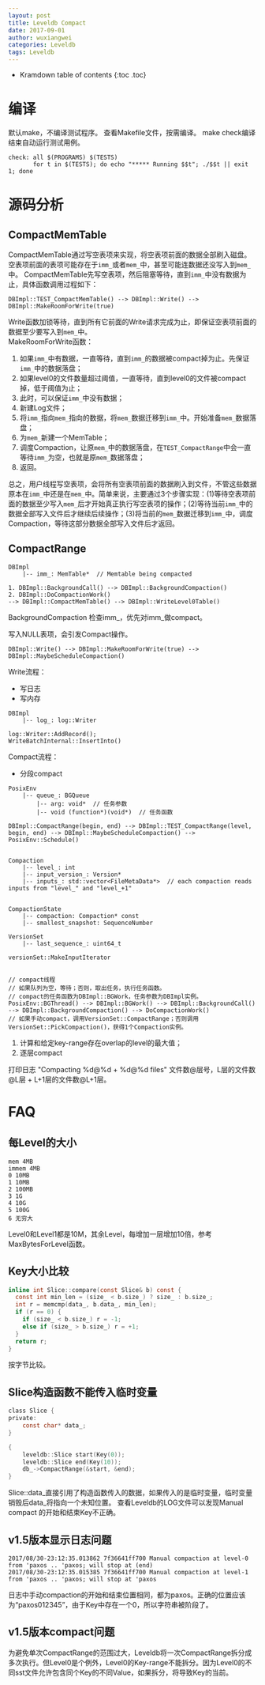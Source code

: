 ```yaml
---
layout: post
title: Leveldb Compact
date: 2017-09-01
author: wuxiangwei
categories: Leveldb
tags: Leveldb
---
```


* Kramdown table of contents
{:toc .toc}


# 编译

默认make，不编译测试程序。
查看Makefile文件，按需编译。
make check编译结束自动运行测试用例。

```shell
check: all $(PROGRAMS) $(TESTS)                                                                     
       for t in $(TESTS); do echo "***** Running $$t"; ./$$t || exit 1; done
```

# 源码分析

## CompactMemTable

CompactMemTable通过写空表项来实现，将空表项前面的数据全部刷入磁盘。空表项前面的表项可能存在于`imm_`或者`mem_`中，甚至可能连数据还没写入到`mem_`中。
CompactMemTable先写空表项，然后阻塞等待，直到`imm_`中没有数据为止，具体函数调用过程如下：

```
DBImpl::TEST_CompactMemTable() --> DBImpl::Write() --> DBImpl::MakeRoomForWrite(true)
```
Write函数加锁等待，直到所有它前面的Write请求完成为止，即保证空表项前面的数据至少要写入到`mem_`中。    
MakeRoomForWrite函数：    

1. 如果`imm_`中有数据，一直等待，直到`imm_`的数据被compact掉为止。先保证`imm_`中的数据落盘；
2. 如果level0的文件数量超过阈值，一直等待，直到level0的文件被compact掉，低于阈值为止；
3. 此时，可以保证`imm_`中没有数据；
4. 新建Log文件；
5. 将`imm_`指向`mem_`指向的数据，将`mem_`数据迁移到`imm_`中。开始准备`mem_`数据落盘；
6. 为`mem_`新建一个MemTable；
7. 调度Compaction，让原`mem_`中的数据落盘，在`TEST_CompactRange`中会一直等待`imm_`为空，也就是原`mem_`数据落盘；
8. 返回。

总之，用户线程写空表项，会将所有空表项前面的数据刷入到文件，不管这些数据原本在`imm_`中还是在`mem_`中。简单来说，主要通过3个步骤实现：(1)等待空表项前面的数据至少写入`mem_`后才开始真正执行写空表项的操作；(2)等待当前`imm_`中的数据全部写入文件后才继续后续操作；(3)将当前的`mem_`数据迁移到`imm_`中，调度Compaction，等待这部分数据全部写入文件后才返回。

## CompactRange

```
DBImpl
    |-- imm_: MemTable*  // Memtable being compacted

1. DBImpl::BackgroundCall() --> DBImpl::BackgroundCompaction()
2. DBImpl::DoCompactionWork()
--> DBImpl::CompactMemTable() --> DBImpl::WriteLevel0Table()
```

BackgroundCompaction
检查imm_，优先对imm_做compact。




写入NULL表项，会引发Compact操作。

```shell
DBImpl::Write() --> DBImpl::MakeRoomForWrite(true) --> DBImpl::MaybeScheduleCompaction()
```

Write流程：

- 写日志
- 写内存

```
DBImpl
    |-- log_: log::Writer

log::Writer::AddRecord();
WriteBatchInternal::InsertInto()
```


Compact流程：
- 分段compact


```
PosixEnv
    |-- queue_: BGQueue
        |-- arg: void*  // 任务参数
        |-- void (function*)(void*)  // 任务函数

DBImpl::CompactRange(begin, end) --> DBImpl::TEST_CompactRange(level, begin, end) --> DBImpl::MaybeScheduleCompaction() --> PosixEnv::Schedule()


Compaction
    |-- level_: int
    |-- input_version_: Version*
    |-- inputs_: std::vector<FileMetaData*>  // each compaction reads inputs from "level_" and "level_+1"


CompactionState
    |-- compaction: Compaction* const
    |-- smallest_snapshot: SequenceNumber

VersionSet
    |-- last_sequence_: uint64_t

versionSet::MakeInputIterator


// compact线程
// 如果队列为空，等待；否则，取出任务，执行任务函数。
// compact的任务函数为DBImpl::BGWork，任务参数为DBImpl实例。
PosixEnv::BGThread() --> DBImpl::BGWork() --> DBImpl::BackgroundCall() --> DBImpl::BackgroundCompaction() --> DoCompactionWork()
// 如果手动compact，调用VersionSet::CompactRange；否则调用VersionSet::PickCompaction()，获得1个Compaction实例。
```

1. 计算和给定key-range存在overlap的level的最大值；
2. 逐层compact


打印日志
"Compacting %d@%d + %d@%d files"
文件数@层号，L层的文件数@L层 + L+1层的文件数@L+1层。

# FAQ

## 每Level的大小

```
mem 4MB
immem 4MB
0 10MB
1 10MB
2 100MB
3 1G
4 10G
5 100G
6 无穷大
```
Level0和Level1都是10M，其余Level，每增加一层增加10倍，参考MaxBytesForLevel函数。

## Key大小比较

```c
inline int Slice::compare(const Slice& b) const {
  const int min_len = (size_ < b.size_) ? size_ : b.size_;
  int r = memcmp(data_, b.data_, min_len);
  if (r == 0) {
    if (size_ < b.size_) r = -1;
    else if (size_ > b.size_) r = +1;
  }
  return r;
}
```
按字节比较。

## Slice构造函数不能传入临时变量

```c
class Slice {
private:
    const char* data_;
}

{
    leveldb::Slice start(Key(0));
    leveldb::Slice end(Key(10));
    db_->CompactRange(&start, &end);
}
```
Slice::data_直接引用了构造函数传入的数据，如果传入的是临时变量，临时变量销毁后data_将指向一个未知位置。
查看Leveldb的LOG文件可以发现Manual compact 的开始和结束Key不正确。


## v1.5版本显示日志问题

```
2017/08/30-23:12:35.013862 7f36641ff700 Manual compaction at level-0 from 'paxos .. 'paxos; will stop at (end)
2017/08/30-23:12:35.015385 7f36641ff700 Manual compaction at level-1 from 'paxos .. 'paxos; will stop at 'paxos
```
日志中手动compaction的开始和结束位置相同，都为paxos。正确的位置应该为“paxos012345”，由于Key中存在一个0，所以字符串被阶段了。

## v1.5版本compact问题

为避免单次CompactRange的范围过大，Leveldb将一次CompactRange拆分成多次执行。但Level0是个例外，Level0的Key-range不能拆分。因为Level0的不同sst文件允许包含同个Key的不同Value，如果拆分，将导致Key的当前。





